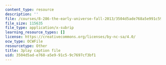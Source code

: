 ```yaml
---
content_type: resource
description: ''
file: /courses/8-286-the-early-universe-fall-2013/3504d5ade768a5e991c59c7697cf3bf1_ANCN7vr9FVk.srt
file_size: 115635
file_type: application/x-subrip
learning_resource_types: []
license: https://creativecommons.org/licenses/by-nc-sa/4.0/
ocw_type: OCWFile
resourcetype: Other
title: 3play caption file
uid: 3504d5ad-e768-a5e9-91c5-9c7697cf3bf1
---
```

